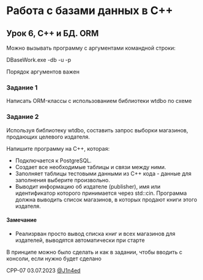 # Работа с базами данных в C++
## Урок 6, C++ и БД. ORM

Можно вызывать программу с аргументами командной строки:

DBaseWork.exe -db <DB NAME> -u <USER NAME> -p <PWD> 

Порядок аргументов важен

### Задание 1

Написать ORM-классы с использованием библиотеки wtdbo по схеме

### Задание 2

Используя библиотеку wtdbo, составить запрос выборки магазинов, продающих целевого издателя.

Напишите программу на C++, которая:

- Подключается к PostgreSQL.
- Создает все необходимые таблицы и связи между ними.
- Заполняет таблицы тестовыми данными из С++ кода - данные для заполнения выберите произвольно.
- Выводит информацию об издателе (publisher), имя или идентификатор которого принимается через std::cin. Программа должна выводить список магазинов, в которых продают книги этого издателя.

#### Замечание

- Реализрван просто вывод списка книг и всех магазинов для издателей, выводятся автоматически при старте

В принципе можно было сделать и как в задании, чтобы вводить с консоли, если нужно будет сделано

CPP-07
03.07.2023
[@J1n4ed](https://github.com/J1n4ed)